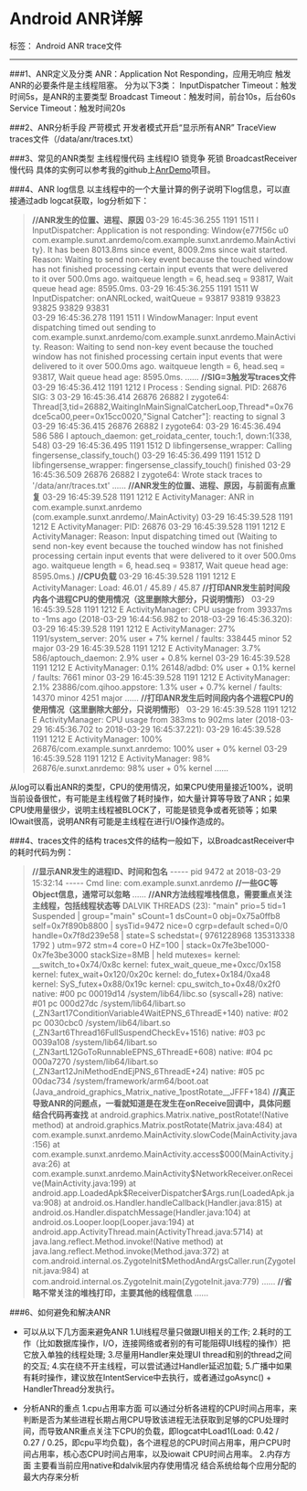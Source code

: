 ﻿# Android ANR详解

标签： Android ANR trace文件

---

###1、ANR定义及分类
ANR：Application Not Responding，应用无响应
触发ANR的必要条件是主线程阻塞。
分为以下3类：
InputDispatcher Timeout：触发时间5s，是ANR的主要类型
Broadcast Timeout：触发时间，前台10s，后台60s
Service Timeout：触发时间20s

###2、ANR分析手段
严苛模式
开发者模式开启“显示所有ANR”
TraceView
traces文件（/data/anr/traces.txt）

###3、常见的ANR类型
主线程慢代码
主线程IO
锁竞争
死锁
BroadcastReceiver慢代码
具体的实例可以参考我的github上[AnrDemo](https://github.com/AndroidDog/ANRDemo)项目。

###4、ANR log信息
以主线程中的一个大量计算的例子说明下log信息，可以直接通过adb logcat获取，log分析如下：
>**//ANR发生的位置、进程、原因**
03-29 16:45:36.255  1191  1511 I InputDispatcher: Application is not responding: Window{e77f56c u0 com.example.sunxt.anrdemo/com.example.sunxt.anrdemo.MainActivity}.  It has been 8013.8ms since event, 8009.2ms since wait started.  Reason: Waiting to send non-key event because the touched window has not finished processing certain input events that were delivered to it over 500.0ms ago. waitqueue length = 6, head.seq = 93817, Wait queue head age: 8595.0ms.
03-29 16:45:36.255  1191  1511 W InputDispatcher: onANRLocked, waitQueue = 93817  93819  93823  93825  93829  93831  
03-29 16:45:36.278  1191  1511 I WindowManager: Input event dispatching timed out sending to com.example.sunxt.anrdemo/com.example.sunxt.anrdemo.MainActivity.  Reason: Waiting to send non-key event because the touched window has not finished processing certain input events that were delivered to it over 500.0ms ago. waitqueue length = 6, head.seq = 93817, Wait queue head age: 8595.0ms.
......
**//SIG=3触发写traces文件**
03-29 16:45:36.412  1191  1212 I Process : Sending signal. PID: 26876 SIG: 3
03-29 16:45:36.414 26876 26882 I zygote64: Thread[3,tid=26882,WaitingInMainSignalCatcherLoop,Thread*=0x76dce5ca00,peer=0x15cc0020,"Signal Catcher"]: reacting to signal 3
03-29 16:45:36.415 26876 26882 I zygote64: 
03-29 16:45:36.494   586   586 I aptouch_daemon: get_roidata_center, touch:1, down:1(338, 548)
03-29 16:45:36.495  1191  1512 D libfingersense_wrapper: Calling fingersense_classify_touch()
03-29 16:45:36.499  1191  1512 D libfingersense_wrapper: fingersense_classify_touch() finished
03-29 16:45:36.509 26876 26882 I zygote64: Wrote stack traces to '/data/anr/traces.txt'
......
**//ANR发生的位置、进程、原因，与前面有点重复**
03-29 16:45:39.528  1191  1212 E ActivityManager: ANR in com.example.sunxt.anrdemo (com.example.sunxt.anrdemo/.MainActivity)
03-29 16:45:39.528  1191  1212 E ActivityManager: PID: 26876
03-29 16:45:39.528  1191  1212 E ActivityManager: Reason: Input dispatching timed out (Waiting to send non-key event because the touched window has not finished processing certain input events that were delivered to it over 500.0ms ago. waitqueue length = 6, head.seq = 93817, Wait queue head age: 8595.0ms.)
**//CPU负载**
03-29 16:45:39.528  1191  1212 E ActivityManager: Load: 46.01 / 45.89 / 45.87
**//打印ANR发生前时间段内各个进程CPU的使用情况（这里删除大部分，只说明情形）**
03-29 16:45:39.528  1191  1212 E ActivityManager: CPU usage from 39337ms to -1ms ago (2018-03-29 16:44:56.982 to 2018-03-29 16:45:36.320):
03-29 16:45:39.528  1191  1212 E ActivityManager:   27% 1191/system_server: 20% user + 7% kernel / faults: 338445 minor 52 major
03-29 16:45:39.528  1191  1212 E ActivityManager:   3.7% 586/aptouch_daemon: 2.9% user + 0.8% kernel
03-29 16:45:39.528  1191  1212 E ActivityManager:   0.1% 26148/adbd: 0% user + 0.1% kernel / faults: 7661 minor
03-29 16:45:39.528  1191  1212 E ActivityManager:   2.1% 23886/com.qihoo.appstore: 1.3% user + 0.7% kernel / faults: 14370 minor 4251 major
......
**//打印ANR发生后时间段内各个进程CPU的使用情况（这里删除大部分，只说明情形）**
03-29 16:45:39.528  1191  1212 E ActivityManager: CPU usage from 383ms to 902ms later (2018-03-29 16:45:36.702 to 2018-03-29 16:45:37.221):
03-29 16:45:39.528  1191  1212 E ActivityManager:   100% 26876/com.example.sunxt.anrdemo: 100% user + 0% kernel
03-29 16:45:39.528  1191  1212 E ActivityManager:     98% 26876/e.sunxt.anrdemo: 98% user + 0% kernel
......

从log可以看出ANR的类型，CPU的使用情况，如果CPU使用量接近100%，说明当前设备很忙，有可能是主线程做了耗时操作，如大量计算等导致了ANR；如果CPU使用量很少，说明主线程被BLOCK了，可能是锁竞争或者死锁等；如果IOwait很高，说明ANR有可能是主线程在进行I/O操作造成的。

###4、traces文件的结构
traces文件的结构一般如下，以BroadcastReceiver中的耗时代码为例：
>**//显示ANR发生的进程ID、时间和包名**
----- pid 9472 at 2018-03-29 15:32:14 -----
Cmd line: com.example.sunxt.anrdemo
**//一些GC等Object信息，通常可以忽略**
......
**//ANR方法线程堆栈信息，需要重点关注主线程，包括线程状态等**
DALVIK THREADS (23):
"main" prio=5 tid=1 Suspended
  | group="main" sCount=1 dsCount=0 obj=0x75a0ffb8 self=0x7f890b8800
  | sysTid=9472 nice=0 cgrp=default sched=0/0 handle=0x7f8d239e58
  | state=S schedstat=( 9761228968 135313338 1792 ) utm=972 stm=4 core=0 HZ=100
  | stack=0x7fe3be1000-0x7fe3be3000 stackSize=8MB
  | held mutexes=
  kernel: __switch_to+0x74/0x8c
  kernel: futex_wait_queue_me+0xcc/0x158
  kernel: futex_wait+0x120/0x20c
  kernel: do_futex+0x184/0xa48
  kernel: SyS_futex+0x88/0x19c
  kernel: cpu_switch_to+0x48/0x2f0
  native: #00 pc 00019d14  /system/lib64/libc.so (syscall+28)
  native: #01 pc 000d27dc  /system/lib64/libart.so (_ZN3art17ConditionVariable4WaitEPNS_6ThreadE+140)
  native: #02 pc 0030cbc0  /system/lib64/libart.so (_ZN3art6Thread16FullSuspendCheckEv+1516)
  native: #03 pc 0039a108  /system/lib64/libart.so (_ZN3artL12GoToRunnableEPNS_6ThreadE+608)
  native: #04 pc 000a7270  /system/lib64/libart.so (_ZN3art12JniMethodEndEjPNS_6ThreadE+24)
  native: #05 pc 00dac734  /system/framework/arm64/boot.oat (Java_android_graphics_Matrix_native_1postRotate__JFFF+184)
  **//真正导致ANR的问题点，一看就知道是在发生在onReceive回调中，具体问题结合代码再查找**
  at android.graphics.Matrix.native_postRotate!(Native method)
  at android.graphics.Matrix.postRotate(Matrix.java:484)
  at com.example.sunxt.anrdemo.MainActivity.slowCode(MainActivity.java:156)
  at com.example.sunxt.anrdemo.MainActivity.access\$000(MainActivity.java:26)
  at com.example.sunxt.anrdemo.MainActivity\$NetworkReceiver.onReceive(MainActivity.java:199)
  at android.app.LoadedApk$ReceiverDispatcher\$Args.run(LoadedApk.java:908)
  at android.os.Handler.handleCallback(Handler.java:815)
  at android.os.Handler.dispatchMessage(Handler.java:104)
  at android.os.Looper.loop(Looper.java:194)
  at android.app.ActivityThread.main(ActivityThread.java:5714)
  at java.lang.reflect.Method.invoke!(Native method)
  at java.lang.reflect.Method.invoke(Method.java:372)
  at com.android.internal.os.ZygoteInit\$MethodAndArgsCaller.run(ZygoteInit.java:984)
  at com.android.internal.os.ZygoteInit.main(ZygoteInit.java:779)
  ......
  **//省略不常关注的堆栈打印，主要其他的线程信息**
  ......
  
###6、如何避免和解决ANR
- 可以从以下几方面来避免ANR
1.UI线程尽量只做跟UI相关的工作;
2.耗时的工作（比如数据库操作，I/O，连接网络或者别的有可能阻碍UI线程的操作）把它放入单独的线程处理;
3.尽量用Handler来处理UI thread和别的thread之间的交互;
4.实在绕不开主线程，可以尝试通过Handler延迟加载;
5.广播中如果有耗时操作，建议放在IntentService中去执行，或者通过goAsync() + HandlerThread分发执行。

- 分析ANR的重点
1.cpu占用率方面
可以通过分析各进程的CPU时间占用率，来判断是否为某些进程长期占用CPU导致该进程无法获取到足够的CPU处理时间，而导致ANR重点关注下CPU的负载，即logcat中Load1(Load: 0.42 / 0.27 / 0.25，即cpu平均负载)，各个进程总的CPU时间占用率，用户CPU时间占用率，核心态CPU时间占用率，以及iowait CPU时间占用率。
2.内存方面
主要看当前应用native和dalvik层内存使用情况
结合系统给每个应用分配的最大内存来分析






